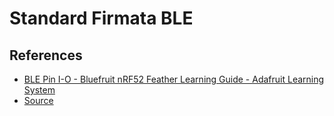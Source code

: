 # Standard Firmata BLE

## References

* [BLE Pin I-O - Bluefruit nRF52 Feather Learning Guide - Adafruit Learning System](https://learn.adafruit.com/bluefruit-nrf52-feather-learning-guide/ble-pin-i-o)
* [Source](https://github.com/adafruit/Adafruit_nRF52_Arduino/blob/master/libraries/Bluefruit52Lib/examples/Peripheral/StandardFirmataBLE/StandardFirmataBLE.ino)

